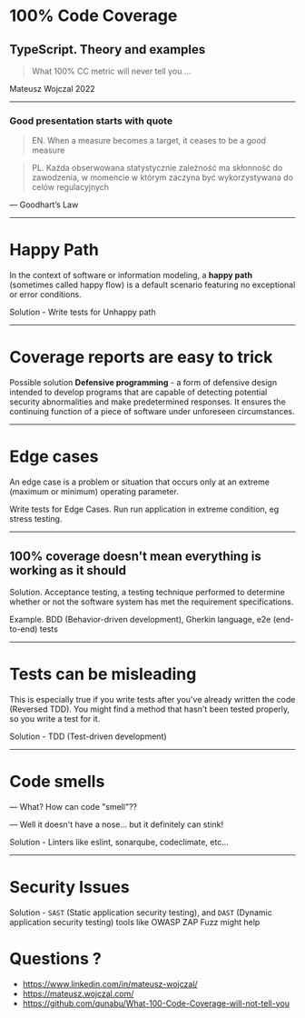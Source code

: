 # 100% Code Coverage

## TypeScript. Theory and examples

> What 100% CC metric will never tell you ...

Mateusz Wojczal 2022

---

### Good presentation starts with quote

> EN. When a measure becomes a target, it ceases to be a good measure

> PL. Każda obserwowana statystycznie zależność ma skłonność do zawodzenia, w momencie w którym zaczyna być wykorzystywana do celów regulacyjnych

— Goodhart’s Law

---

# Happy Path

In the context of software or information modeling, a **happy path** (sometimes called happy flow) is a default scenario featuring no exceptional or error conditions.

Solution - Write tests for Unhappy path

---

# Coverage reports are easy to trick

Possible solution **Defensive programming** - a form of defensive design intended to develop programs that are capable of detecting potential security abnormalities and make predetermined responses. It ensures the continuing function of a piece of software under unforeseen circumstances.

---

# Edge cases

An edge case is a problem or situation that occurs only at an extreme (maximum or minimum) operating parameter.

Write tests for Edge Cases. Run run application in extreme condition, eg stress testing.

---

## 100% coverage doesn't mean everything is working as it should

Solution. Acceptance testing, a testing technique performed to determine whether or not the software system has met the requirement specifications.

Example. BDD (Behavior-driven development), Gherkin language, e2e (end-to-end) tests

---

# Tests can be misleading

This is especially true if you write tests after you've already written the code (Reversed TDD). You might find a method that hasn't been tested properly, so you write a test for it.

Solution - TDD (Test-driven development)

---

# Code smells

— What? How can code "smell"??

— Well it doesn't have a nose... but it definitely can stink!

Solution - Linters like eslint, sonarqube, codeclimate, etc...

---

# Security Issues

Solution - `SAST` (Static application security testing), and `DAST` (Dynamic application security testing) tools like OWASP ZAP Fuzz might help

# Questions ?

- https://www.linkedin.com/in/mateusz-wojczal/
- https://mateusz.wojczal.com/
- https://github.com/qunabu/What-100-Code-Coverage-will-not-tell-you
